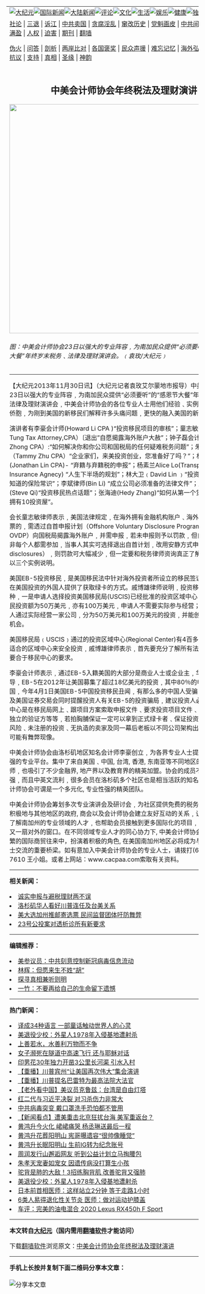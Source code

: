 <a name="1" id="1" target="_blank"></a><span id="1"></span>
<table align=center border="0"><tr><td colspan="2" VALIGN=TOP><a href="https://github.com/pwewdg396/djy/blob/master/gb/nsc413.md#1"><img src="https://raw.githubusercontent.com/pwewdg396/www/master/t/djy/1.jpg" title="大纪元"></a><a href="https://github.com/pwewdg396/djy/blob/master/gb/n24hr.md#1"><img src="https://raw.githubusercontent.com/pwewdg396/www/master/t/djy/3.jpg" title="国际新闻"></a><a href="https://github.com/pwewdg396/djy/blob/master/gb/nsc413.md#1"><img src="https://raw.githubusercontent.com/pwewdg396/www/master/t/djy/4.jpg" title="大陆新闻"></a><a href="https://github.com/pwewdg396/djy/blob/master/gb/news392.md#1"><img src="https://raw.githubusercontent.com/pwewdg396/www/master/t/djy/5.jpg" title="评论"></a><a href="https://github.com/pwewdg396/djy/blob/master/gb/news2007.md#1"><img src="https://raw.githubusercontent.com/pwewdg396/www/master/t/djy/6.jpg" title="文化"></a><a href="https://github.com/pwewdg396/djy/blob/master/gb/news2008.md#1"><img src="https://raw.githubusercontent.com/pwewdg396/www/master/t/djy/7.jpg" title="生活"></a><a href="https://github.com/pwewdg396/djy/blob/master/gb/ncyule.md#1"><img src="https://raw.githubusercontent.com/pwewdg396/www/master/t/djy/8.jpg" title="娱乐"></a><a href="https://github.com/pwewdg396/djy/blob/master/gb/nsc1002.md#1"><img src="https://raw.githubusercontent.com/pwewdg396/www/master/t/djy/9.jpg" title="健康"><a href="https://github.com/pwewdg396/djy/blob/master/gb/nf6092.md#1"><img src="https://raw.githubusercontent.com/pwewdg396/www/master/t/djy/10a.jpg" title="独家"></a><a href="https://github.com/pwewdg396/djy/blob/master/gb/nf4514.md#1"><img src="https://raw.githubusercontent.com/pwewdg396/www/master/t/djy/12a.jpg" title="头条"></a></td></tr>
<tr><td colspan="2" VALIGN=TOP><a target="_blank" href="https://github.com/pwewdg396/djy/blob/master/gb/9p.md#1">社论</a> | <a target="_blank" href="https://github.com/pwewdg396/djy/blob/master/gb/nf5657.md#1">三退</a> | <a target="_blank" href="https://github.com/pwewdg396/djy/blob/master/gb/nf6124.md#1">诉江</a> | <a target="_blank" href="https://github.com/pwewdg396/djy/blob/master/gb/nf1176117.md#1">中共卖国</a> | <a target="_blank" href="https://github.com/pwewdg396/djy/blob/master/gb/nf5773.md#1">贪腐淫乱</a> | <a target="_blank" href="https://github.com/pwewdg396/djy/blob/master/gb/nf1176115.md#1">窜改历史</a> | <a target="_blank" href="https://github.com/pwewdg396/djy/blob/master/gb/nf1176107.md#1">党魁画皮</a> | <a target="_blank" href="https://github.com/pwewdg396/djy/blob/master/gb/nf1320400.md#1">中共间谍</a> | <a target="_blank" href="https://github.com/pwewdg396/djy/blob/master/gb/nf1176114.md#1">破坏传统</a> | <a target="_blank" href="https://github.com/pwewdg396/ntdtv/blob/master/gb/prog447_1.md#1">恶贯满盈</a> | <a target="_blank" href="https://github.com/pwewdg396/djy/blob/master/gb/ncid278.md#1">人权</a> | <a target="_blank" href="https://github.com/pwewdg396/djy/blob/master/gb/nf1176111.md#1">迫害</a> | <a target="_blank" href="https://gitlab.com/szzdlab/mh-qikan/blob/master/README.md#1">期刊</a> | <a target="_blank" href="https://github.com/pwewdg396/www/blob/master/README.md?zsrh#8">翻墙</a></p><p><a target="_blank" href="https://github.com/pwewdg396/djy/blob/master/gb/nf5562.md#1">伪火</a> | <a target="_blank" href="https://github.com/pwewdg396/djy/blob/master/gb/nf4378.md#1">问答</a> | <a target="_blank" href="https://github.com/pwewdg396/djy/blob/master/gb/nf5792.md#1">剖析</a> | <a target="_blank" href="https://github.com/pwewdg396/djy/blob/master/gb/nf5735.md#1">两岸比对</a> | <a target="_blank" href="https://github.com/pwewdg396/djy/blob/master/gb/nf6119.md#1">各国褒奖</a> | <a target="_blank" href="https://github.com/pwewdg396/djy/blob/master/gb/nf6120.md#1">民众声援</a> | <a target="_blank" href="https://github.com/pwewdg396/djy/blob/master/gb/nf1188594.md#1">难忘记忆</a> | <a target="_blank" href="https://github.com/pwewdg396/djy/blob/master/gb/nf3180.md#1">海外弘传</a> | <a target="_blank" href="https://github.com/pwewdg396/djy/blob/master/gb/nf5410.md#1">万人上访</a> | <a target="_blank" href="https://github.com/pwewdg396/ntdtv/blob/master/gb/prog1530_1.md#1">和平抗议</a> | <a target="_blank" href="https://github.com/pwewdg396/djy/blob/master/gb/nf4386.md#1">支持</a> | <a target="_blank" href="https://github.com/pwewdg396/djy/blob/master/gb/nf4389.md#1">真相</a> | <a target="_blank" href="https://github.com/pwewdg396/djy/blob/master/gb/nf5790.md#1">圣缘</a> | <a target="_blank" href="https://github.com/pwewdg396/djy/blob/master/gb/nf4786.md#1">神韵</a></td></tr>
<tr><td VALIGN=TOP width="626"><h2 align=center>中美会计师协会年终税法及理财演讲</h2>
<img width="600" src="https://i.epochtimes.com/assets/uploads/2013/11/1311291647091996-600x312.jpg" />
<h6>图：中美会计师协会23日以强大的专业阵容﹐为南加民众提供“必须要听”的“感恩节大餐”年终岁末税务﹑法律及理财演讲会。﹙袁玫/大纪元﹚
</h6>
<hr>
	<p>【大纪元2013年11月30日讯】（大纪元记者袁玫艾尔蒙地市报导）<ahref="https://github.com/pwewdg396/djy/blob/master/gb/tag/%E4%B8%AD%E7%BE%8E%E4%BC%9A%E8%AE%A1%E5%B8%88%E5%8D%8F%E4%BC%9A.md#1">中美会计师协会</a>23日以强大的专业阵容﹐为南加民众提供“必须要听”的“感恩节大餐”年终岁末税务﹑法律及理财演讲会﹐中美会计师协会的各位专业人士用他们经验﹑实例来更好的服务侨胞﹐为刚到美国的新移民们解释许多头痛问题﹐更快的融入美国的新生活。</p>
<p>演讲者有李豪会计师(Howard Li CPA )“投资移民项目的审核”；童志敏律师（Derek Tung Tax Attorney,CPA）〔退出&#8221;自愿揭露海外账户大赦”；钟子磊会计师（John Zhong CPA）:“如何解决你和你公司和国税局的任何疑难税务问题”；朱惠琴会计师（Tammy Zhu CPA）“企业家们，来美投资创业，您准备好了吗？”；林冠甫会计师(Jonathan Lin CPA)- “弃籍与弃籍税的申报”；杨素兰Alice Lo(Transpacific Insurance Agnecy) “人生下半场的规划”；林大卫﹙David Lin ﹚“投资房地产不能不知道的保险常识”；李斌律师(Bin Li) “成立公司必须准备的法律文件”；戚博雄律师(Steve Qi)“投资移民热点话题”；张海迪(Hedy Zhang)“如何从第一个贷款规划实现拥有10投资屋”。 </p>
<p>会长童志敏律师表示﹐美国法律规定﹐在海外拥有金融机构账户﹑海外房产及／或股票的﹐需透过自首申报计划（Offshore Voluntary Disclosure Program，简称OVDP）向国税局揭露海外账户﹐并需申报﹐若未申报则予以罚款﹐但自首申报计划非每个人都需参加﹐当事人其实可选择退出自首计划﹐改用安静方式申报（quiet disclosures）﹐则罚款可大幅减少﹐但一定要和税务律师资询真正了解。童志敏现场以三个实例说明。</p>
<p>美国EB-5投资移民﹐是美国移民法中针对海外投资者所设立的移民签证类别﹐它为在美国投资的外国人提供了获取绿卡的方式。戚博雄律师说明﹐投资移民主要分两种﹐一是申请人选择投资美国移民局(USCIS)已经批准的投资区域中心﹐这类投资移民投资额为50万美元﹐亦有100万美元﹐申请人不需要实际参与经营；另一类是申请人通过实际经营一家公司﹐分为50万美元和100万美元的投资﹐并能创造10个就业机会。</p>
<p>美国移民局﹙USCIS﹚通过的投资区域中心(Regional Center)有4百多个﹐如何选择适合的区域中心来安全投资﹐戚博雄律师表示﹐首先要充分了解所有法律文件﹐商家要合于移民中心的要求。</p>
<p>李豪会计师表示﹐通过EB-5入籍美国的大部分是商业人士或企业主﹐华尔街日报报导﹐EB-5在2012年让美国募集了超过18亿美元的投资﹐其中80％的申请者来自中国﹐今年4月1日美国EB-5中国投资移民丑闻﹐有那么多的中国人受骗﹐美国移民局及美国证券交易会同时提醒投资人有关EB-5的投资骗局﹐建议投资人必需确定区域中心是在移民局网上﹑跟项目方案索取申报文件﹑要求投资项目文件﹑找一个中立或独立的验证方等等﹐若拍胸脯保证一定可以拿到正式绿卡者﹑保证投资回报和无投资风险﹑未注册的投资﹑无执造的卖家及同一幕后老板以不同公司架构出现等就需注意可能有舞弊现像。</p>
<p><ahref="https://github.com/pwewdg396/djy/blob/master/gb/tag/%E4%B8%AD%E7%BE%8E%E4%BC%9A%E8%AE%A1%E5%B8%88%E5%8D%8F%E4%BC%9A.md#1">中美会计师协会</a>由洛杉矶地区知名会计师李豪创立﹐为各界专业人士提供一个实力最强的专业平台。集中了来自美国﹑中国, 台湾, 香港, 东南亚等不同地区的华裔会计师﹐也吸引了不少金融界, 地产界以及教育界的精英加盟。协会的成员不仅专业知识强﹐而且中英文流利﹐很多会员在洛杉矶多个社区也是相当活跃的知名人士﹐中美会计师协会可谓是一个多元化, 专业性强的精英团队。</p>
<p>中美会计师协会筹划多次专业演讲会及研讨会﹐为社区提供免费的税务服务﹐协会还积极地与其他地区的政府, 商会以及会计师协会建立友好互动的关系﹐让外界更多的了解南加州的专业领域的人才﹐也帮助会员接触到更多国际化的项目﹐打开了南加州又一扇对外的窗口。在不同领域专业人才的同心协力下, 中美会计师协会正在日益频繁的国际商贸往来中，扮演着积极的角色, 在美国南加州地区必将成为与国际各界人士交流的重要桥梁。如有意加入中美会计师协会的专业人士，请拨打(626) 758-7610 王小姐。或者上网站：www.cacpaa.com索取有关资料。</p>
	
<hr>


<strong>相关新闻：</strong>
<li><a href="https://github.com/pwewdg396/djy/blob/master/gb/12/12/6/n3746004.md#1">诚实申报与避税理财两不误</a></li>
<li><a href="https://github.com/pwewdg396/djy/blob/master/gb/20/9/26/n12431768.md#1">洛杉矶华人看好川普连任及台美关系</a></li>
<li><a href="https://github.com/pwewdg396/djy/blob/master/gb/20/9/26/n12431824.md#1">美大选加州推邮寄选票 民间监督团体吁防舞弊</a></li>
<li><a href="https://github.com/pwewdg396/djy/blob/master/gb/20/9/26/n12431911.md#1">23号公投案对透析诊所有新要求</a></li>
<hr>


<strong>编辑推荐：</strong>
<li><a href="https://github.com/onzhi266/djy/blob/master/gb/20/2/22/n11887949.md#1">美参议员：中共刻意控制新冠病毒信息流动</a></li>
<li><a href="https://github.com/tsiac2612/djy/blob/master/gb/18/8/27/n10670499.md#1" target="_blank">林辉：但愿来生不姓“胡”</a></li><li><a href="https://github.com/pwewdg396/djy/blob/master/gb/11/6/17/n3289382.md?dfh#1" target="_blank">探寻真相兼听则明</a></li><li><a href="https://github.com/tsiac2612/djy/blob/master/gb/10/7/18/n2968768.md#1" target="_blank">一竹：不要再给自己的生命留下遗憾</a></li>
<hr>

<strong>热门新闻：</strong>
<li><a href="https://github.com/pwewdg396/djy/blob/master/gb/20/9/20/n12416763.md#1">译成34种语言 一部童话触动世界人的心灵</a></li>
<li><a href="https://github.com/pwewdg396/djy/blob/master/gb/20/9/25/n12429747.md#1">美退役少校：外星人1978年入侵基地遭射杀</a></li>
<li><a href="https://github.com/pwewdg396/djy/blob/master/gb/20/9/18/n12412674.md#1">上善若水，水善利万物而不争</a></li>
<li><a href="https://github.com/pwewdg396/djy/blob/master/gb/20/9/23/n12423944.md#1">女子濒死在隧道中高速飞行 还与耶稣对话</a></li>
<li><a href="https://github.com/pwewdg396/djy/blob/master/gb/20/9/21/n12419416.md#1">印男花30年独力开凿3公里长河渠 引水入村</a></li>
<li><a href="https://github.com/pwewdg396/djy/blob/master/gb/20/9/26/n12433032.md#1">【重播】川普宾州“让美国再次伟大”集会演讲</a></li>
<li><a href="https://github.com/pwewdg396/djy/blob/master/gb/20/9/26/n12431786.md#1">【重播】川普提名巴雷特为最高法院大法官</a></li>
<li><a href="https://github.com/pwewdg396/djy/blob/master/gb/20/9/27/n12433623.md#1">【老外看中国】美议员克鲁兹：台湾是自由灯塔</a></li>
<li><a href="https://github.com/pwewdg396/djy/blob/master/gb/20/9/25/n12430764.md#1">红二代与习近平决裂 对习杀伤力非常大</a></li>
<li><a href="https://github.com/pwewdg396/djy/blob/master/gb/20/9/25/n12429962.md#1">中共病毒突变 戴口罩洗手恐怕都不管用</a></li>
<li><a href="https://github.com/pwewdg396/djy/blob/master/gb/20/9/24/n12428212.md#1">【新闻看点】遭美重击北京狂扰台海 美军重返台？</a></li>
<li><a href="https://github.com/pwewdg396/djy/blob/master/gb/20/9/25/n12429560.md#1">黄鸿升今火化 峮峮痛哭 杨丞琳送最后一程</a></li>
<li><a href="https://github.com/pwewdg396/djy/blob/master/gb/20/9/25/n12430391.md#1">黄鸿升花葬阳明山 宪哥曝遗容“很帅像睡觉”</a></li>
<li><a href="https://github.com/pwewdg396/djy/blob/master/gb/20/9/25/n12430801.md#1">黄鸿升长眠阳明山 生前IG转为纪念账号</a></li>
<li><a href="https://github.com/pwewdg396/djy/blob/master/gb/20/9/24/n12428559.md#1">周润发行山邂逅网友 听到公益计划立马掏腰包</a></li>
<li><a href="https://github.com/pwewdg396/djy/blob/master/gb/20/9/24/n12428038.md#1">朱孝天宠妻如宠女 因遗传病没打算生小孩</a></li>
<li><a href="https://github.com/pwewdg396/djy/blob/master/gb/20/9/24/n12427711.md#1">驼背是肺的大敌！3招练胸背肌 改善驼背又强肺</a></li>
<li><a href="https://github.com/pwewdg396/djy/blob/master/gb/20/9/25/n12429747.md#1">美退役少校：外星人1978年入侵基地遭射杀</a></li>
<li><a href="https://github.com/pwewdg396/djy/blob/master/gb/20/9/25/n12430512.md#1">日本前首相医师：这样站立2分钟 等于走路1小时</a></li>
<li><a href="https://github.com/pwewdg396/djy/blob/master/gb/20/9/23/n12425078.md#1">6类人易得退化性关节炎 医师：做对运动护膝盖</a></li>
<li><a href="https://github.com/pwewdg396/djy/blob/master/gb/20/9/26/n12431601.md#1">车评：完美的油电混合 2020 Lexus RX450h F Sport</a></li>
<hr>

<strong>本文转自<a href="https://www.epochtimes.com">大纪元</a>（国内需用<a href="https://github.com/pwewdg396/www/blob/master/README.md#8">翻墙软件</a>才能访问）</strong><p>下载<a href="https://github.com/pwewdg396/www/blob/master/README.md#8">翻墙软件</a>浏览原文：<a href="https://www.epochtimes.com/gb/13/11/30/n4022992.htm">中美会计师协会年终税法及理财演讲</a></p><hr>

<strong>手机上长按并复制下面二维码分享本文章：</strong><br><br><img src="https://chart.apis.google.com/chart?cht=qr&chs=240x240&choe=UTF-8&chld=M|2&chl=https://github.com/pwewdg396/djy/blob/master/gb/13/11/30/n4022992.md%231" title="分享本文章"></td><td VALIGN=TOP><a href="https://github.com/pwewdg396/djy/blob/master/gb/16/1/21/n4622075.md?dfh#1" target="_blank"><img src="https://raw.githubusercontent.com/pwewdg396/djy/master/gb/300/wei-f1.jpg" title="中共的伪火骗局"  alt="中共的伪火骗局"></a><br><a href="https://github.com/pwewdg396/www/blob/master/README.md?dfh#9" target="_blank"><img src="https://raw.githubusercontent.com/pwewdg396/djy/master/gb/300/yong-h.jpg" title="永恒的见证"  alt="永恒的见证"></a><br><a href="https://github.com/pwewdg396/djy/blob/master/gb/13/9/29/n3974789.md?dfh#1" target="_blank"><img src="https://raw.githubusercontent.com/pwewdg396/djy/master/gb/300/shang-lnz.jpg" title="善良女子被中共投男牢"  alt="善良女子被中共投男牢"></a><br><a href="https://github.com/pwewdg396/djy/blob/master/gb/16/3/16/n4663449.md?dfh#1" target="_blank"><img src="https://raw.githubusercontent.com/pwewdg396/djy/master/gb/300/huo-z3.jpg" title="警卫目击活摘器官"  alt="警卫目击活摘器官"></a><br><a href="https://github.com/pwewdg396/djy/blob/master/gb/16/8/7/n8177641.md?dfh#1" target="_blank"><img src="https://raw.githubusercontent.com/pwewdg396/djy/master/gb/300/huo-z4.jpg" title="证人描述活摘恐怖"  alt="证人描述活摘恐怖"></a><br><a href="https://github.com/pwewdg396/djy/blob/master/gb/10/4/19/n2881569.md?dfh#1" target="_blank"><img src="https://raw.githubusercontent.com/pwewdg396/djy/master/gb/300/huo-z1.jpg" title="揭开活摘器官黑幕"  alt="揭开活摘器官黑幕"></a><br><a href="https://github.com/pwewdg396/djy/blob/master/gb/10/11/7/n3077476.md?dfh#1" target="_blank"><img src="https://raw.githubusercontent.com/pwewdg396/djy/master/gb/300/ma-ks.jpg" title="马克思的成魔之路"  alt="马克思的成魔之路"></a><br><a href="https://github.com/pwewdg396/djy/blob/master/gb/14/6/9/n4173977.md?dfh#1" target="_blank"><img src="https://raw.githubusercontent.com/pwewdg396/djy/master/gb/300/chang-zs.jpg" title="藏字石 蕴天机"  alt="藏字石 蕴天机"></a><br><a href="https://github.com/pwewdg396/djy/blob/master/gb/18/5/10/n10381511.md?dfh#1" target="_blank"><img src="https://raw.githubusercontent.com/pwewdg396/djy/master/gb/300/st1.jpg" title="关注3亿人三退"  alt="关注3亿人三退"></a><br><a href="https://github.com/pwewdg396/djy/blob/master/gb/18/3/21/n10237682.md?dfh#1" target="_blank"><img src="https://raw.githubusercontent.com/pwewdg396/djy/master/gb/300/jie-t.jpg" title="解体中共复兴中华"  alt="解体中共复兴中华"></a><br><a href="https://github.com/pwewdg396/djy/blob/master/gb/9/2/9/n2422991.md?dfh#1" target="_blank"><img src="https://raw.githubusercontent.com/pwewdg396/djy/master/gb/300/gao-zs.jpg" title="中共迫害良心律师"  alt="中共迫害良心律师"></a><br><a href="https://github.com/pwewdg396/djy/blob/master/gb/18/12/9/n10900044.md?dfh#1" target="_blank"><img src="https://raw.githubusercontent.com/pwewdg396/djy/master/gb/300/sj1.jpg" title="303万人举报江泽民"  alt="303万人举报江泽民"></a><br><a href="https://github.com/pwewdg396/djy/blob/master/gb/18/8/28/n10672014.md?dfh#1" target="_blank"><img src="https://raw.githubusercontent.com/pwewdg396/djy/master/gb/300/sj2.jpg" title="这些官员为何起诉江泽民"  alt="这些官员为何起诉江泽民"></a><br><a href="https://github.com/pwewdg396/djy/blob/master/gb/8/12/18/n2367165.md?dfh#1" target="_blank"><img src="https://raw.githubusercontent.com/pwewdg396/djy/master/gb/300/liangan.jpg" title="海峡两岸的强烈对比"  alt="海峡两岸的强烈对比"></a><br><a href="https://github.com/pwewdg396/djy/blob/master/gb/15/12/10/n4593139.md?dfh#1" target="_blank"><img src="https://raw.githubusercontent.com/pwewdg396/djy/master/gb/300/jia-ndzl.jpg" title="加拿大总理的贺信"  alt="加拿大总理的贺信"></a><br><a href="https://github.com/pwewdg396/djy/blob/master/gb/11/6/17/n3289382.md?dfh#1" target="_blank"><img src="https://raw.githubusercontent.com/pwewdg396/djy/master/gb/300/xiao-wd.jpg" title="探寻真相兼听则明"  alt="探寻真相兼听则明"></a><br><a href="https://github.com/pwewdg396/djy/blob/master/gb/18/10/27/n10812623.md?dfh#1" target="_blank"><img src="https://raw.githubusercontent.com/pwewdg396/djy/master/gb/300/yindu.jpg" title="印度媒体报道东方"  alt="印度媒体报道东方"></a><br><a href="https://github.com/pwewdg396/djy/blob/master/gb/18/6/9/n10469652.md?dfh#1" target="_blank"><img src="https://raw.githubusercontent.com/pwewdg396/djy/master/gb/300/xie-j.jpg" title="不一样的海外校园"  alt="不一样的海外校园"></a><br><a href="https://github.com/pwewdg396/djy/blob/master/gb/7/4/5/n1669415.md?dfh#1" target="_blank"><img src="https://raw.githubusercontent.com/pwewdg396/djy/master/gb/300/li-up.jpg" title="从大师到徒弟的传奇"  alt="从大师到徒弟的传奇"></a><br><a href="https://github.com/pwewdg396/djy/blob/master/gb/17/5/26/n9191512.md?dfh#1" target="_blank"><img src="https://raw.githubusercontent.com/pwewdg396/djy/master/gb/300/zfl2.jpg" title="亿万人与东方一本奇书"  alt="亿万人与东方一本奇书"></a><br><a href="https://github.com/pwewdg396/djy/blob/master/gb/13/11/27/n4020290.md?dfh#1" target="_blank"><img src="https://raw.githubusercontent.com/pwewdg396/djy/master/gb/300/zhen-h.jpg" title="大陆见不到的震撼场面"  alt="大陆见不到的震撼场面"></a><br><a href="https://github.com/pwewdg396/djy/blob/master/gb/15/7/17/n4482910.md?dfh#1" target="_blank"><img src="https://raw.githubusercontent.com/pwewdg396/djy/master/gb/300/dalu-sk.jpg" title="人心向善 大陆当初盛况"  alt="人心向善 大陆当初盛况"></a><br><a href="https://github.com/pwewdg396/djy/blob/master/gb/19/1/5/n10955468.md?dfh#1" target="_blank"><img src="https://raw.githubusercontent.com/pwewdg396/djy/master/gb/300/zfl1.jpg" title="追寻真理 这书讲什么"  alt="追寻真理 这书讲什么"></a><br><a href="https://github.com/pwewdg396/www/blob/master/README.md?dfh#1" target="_blank"><img src="https://raw.githubusercontent.com/pwewdg396/djy/master/gb/300/fq1.jpg" title="下载免费翻墙软件"  alt="下载免费翻墙软件"></a><br></td></tr></table>
